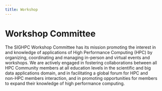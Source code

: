 ```yaml
---
title: Workshop
---
```


# Workshop Committee

The SIGHPC Workshop Committee has its mission promoting the interest in and knowledge of applications of High Performance Computing (HPC) by organizing, coordinating and managing in-person and virtual events and workshops. We are actively engaged in fostering collaborations between all HPC Community members at all education levels in the scientific and big data applications domain, and in facilitating a global forum for HPC and non-HPC members interaction, and in promoting opportunities for members to expand their knowledge of high performance computing.

